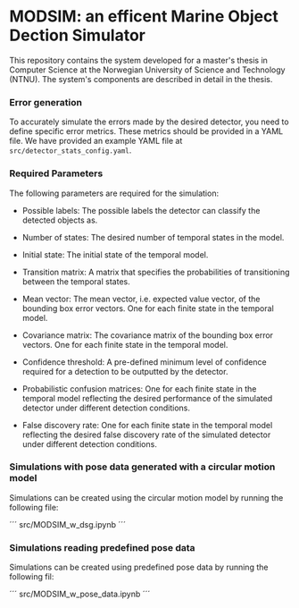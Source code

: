 # MODSIM: an efficent Marine Object Dection Simulator


This repository contains the system developed for a master's thesis in Computer Science at the Norwegian University of Science and Technology (NTNU). The system's components are described in detail in the thesis.


### Error generation

To accurately simulate the errors made by the desired detector, you need to define specific error metrics. These metrics should be provided in a YAML file. We have provided an example YAML file at `src/detector_stats_config.yaml`.

### Required Parameters
The following parameters are required for the simulation:

- Possible labels: The possible labels the detector can classify the detected objects as.

- Number of states: The desired number of temporal states in the model.

- Initial state: The initial state of the temporal model.

- Transition matrix: A matrix that specifies the probabilities of transitioning between the temporal states.

- Mean vector: The mean vector, i.e. expected value vector, of the bounding box error vectors. One for each finite state in the temporal model.

- Covariance matrix: The covariance matrix of the bounding box error vectors. One for each finite state in the temporal model.

- Confidence threshold: A pre-defined minimum level of confidence required for a detection to be outputted by the detector.

- Probabilistic confusion matrices: One for each finite state in the temporal model reflecting the desired performance of the simulated detector under different detection conditions.

- False discovery rate: One for each finite state in the temporal model reflecting the desired false discovery rate of the simulated detector under different detection conditions.


### Simulations with pose data generated with a circular motion model
Simulations can be created using the circular motion model by running the following file:

´´´
src/MODSIM_w_dsg.ipynb
´´´

### Simulations reading predefined pose data
Simulations can be created using predefined pose data by running the following fil: 

´´´
src/MODSIM_w_pose_data.ipynb
´´´
